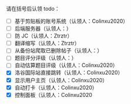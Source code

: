 请在括号后认领 todo：

- [ ] 基于剪贴板的账号系统（认领人：Colinxu2020）
- [ ] 后端服务器（认领人：）
- [ ] 防 JC（认领人：Ztrztr）
- [ ] 翻译缩写（认领人：Ztrztr）
- [ ] 从备份站爬取已删除帖子（认领人：）
- [ ] 题目评分评级（认领人：）
- [ ] 自动估算题目评级（认领人：Colinxu2020）
- [x] 洛谷国际站直接跳转（认领人：Colinxu2020）
- [x] 显示用户主页（认领人：Colinxu2020）
- [x] 自动打卡（认领人：Colinxu2020）
- [x] 控制面板（认领人：Colinxu2020
